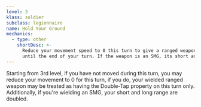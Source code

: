 ```yaml
---
level: 3
klass: soldier
subclass: legionnaire
name: Hold Your Ground
mechanics:
  - type: other
    shortDesc: >-
      Reduce your movement speed to 0 this turn to give a ranged weapon you are wielding the Double-Tap property
      until the end of your turn. If the weapon is an SMG, its short and long range are doubled.
---
```

Starting from 3rd level, if you have not moved during this turn, you may reduce your movement to 0 for this turn,
if you do, your wielded ranged weapon may be treated as having the Double-Tap property on this turn only.
Additionally, if you're wielding an SMG, your short and long range are doubled.
